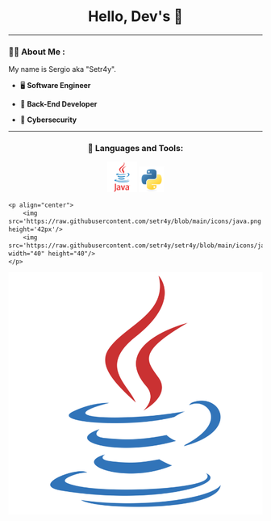<div id="header" align="center">
    <h1>Hello, Dev's 👋</h1>
</div>

---

### 👨‍💻 About Me :

<div>
    <p>My name is Sergio aka "Setr4y".</p>
</div>

- 🖥 **Software Engineer**

- 👷 **Back-End Developer**

- 🔐 **Cybersecurity**

---

<h3 align="center">🔨 Languages and Tools:</h3>
    <div align="center">
        <img src="https://github.com/devicons/devicon/blob/master/icons/java/java-original-wordmark.svg" title="JAVA" alt="JAVA" width="60" height="60"/>
        <img src="https://github.com/devicons/devicon/blob/master/icons/python/python-original.svg" title="PYTHON" alt="PYTHON" width="50" height="50"/>
    </div>

    <p align="center">
        <img src='https://raw.githubusercontent.com/setr4y/blob/main/icons/java.png' height='42px'/>
        <img src='https://raw.githubusercontent.com/setr4y/setr4y/blob/main/icons/java.png' width="40" height="40"/>
    </p>
    
![_](https://github.com/setr4y/setr4y/blob/main/icons/java.png)
